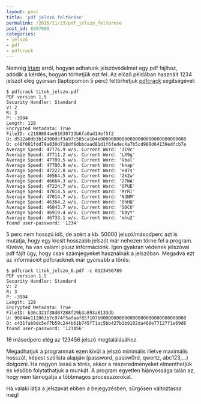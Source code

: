 ```yaml
---
layout: post
title: 'pdf jelszó feltörése'
permalink: /2015/11/23/pdf_jelszo_feltorese
post_id: 8097800
categories: 
- jelszó
- pdf
- pdfcrack
---
```


Nemrég 
[írtam](/2015/11/20/pdf_jelszovedelem) arról, hogyan adhatunk jelszóvédelmet egy pdf fájlhoz, adódik a kérdés, hogyan törhetjük ezt fel. Az előző példában használt 1234 jelszót elég gyorsan (laptopomon 5 perc) feltörhetjuk 
[pdfcrack](http://pdfcrack.sourceforge.net/) segítségével:

```
$ pdfcrack titok_jelszo.pdf
PDF version 1.5
Security Handler: Standard
V: 2
R: 3
P: -3904
Length: 128
Encrypted Metadata: True
FileID: c2188884ae81630733b6fa0ad14ef5f2
U: d512a0db3b14300dcf3a97c585ca164e00000000000000000000000000000000
O: c48f001fdd79a030d718df6dbbdaad81d1f6fedec4a7b5cd980d64139edfcb7e
Average Speed: 47776.9 w/s. Current Word: '3I9c'
Average Speed: 47711.2 w/s. Current Word: 'LX9g'
Average Speed: 47709.5 w/s. Current Word: 'Vbal'
Average Speed: 47700.9 w/s. Current Word: 'knap'
Average Speed: 47222.0 w/s. Current Word: 'e47s'
Average Speed: 46564.5 w/s. Current Word: '2k2w'
Average Speed: 46664.3 w/s. Current Word: '27WA'
Average Speed: 47224.7 w/s. Current Word: 'OPUE'
Average Speed: 47014.5 w/s. Current Word: 'MrRI'
Average Speed: 47014.7 w/s. Current Word: 'N3NM'
Average Speed: 46364.2 w/s. Current Word: '0hHQ'
Average Speed: 46843.7 w/s. Current Word: 'S0CU'
Average Speed: 46919.4 w/s. Current Word: 'b8yY'
Average Speed: 46733.1 w/s. Current Word: 'mhu2'
found user-password: '1234'
```

5 perc nem hosszú idő, de azért a kb. 50000 jelszó/másodperc azt is mutatja, hogy egy kicsit hosszabb jelszót már nehezen törne fel a program. Kivéve, ha van valami plusz információnk. Igen gyakran védenek jelszóval pdf fájlt úgy, hogy csak számjegyeket használnak a jelszóban. Megadva ezt az információt pdfcracknek már gyorsabb a törés:

```
$ pdfcrack titok_jelszo_6.pdf -c 0123456789
PDF version 1.5
Security Handler: Standard
V: 2
R: 3
P: -3904
Length: 128
Encrypted Metadata: True
FileID: b36c321f38d07288f29b3a893a8133db
U: 90844e112863b7c974f5afaaf857107b00000000000000000000000000000000
O: c431fab9dc5ef7b59c244b61b745f71ac5bb427b1b9102da468e77127f1e69d6
found user-password: '123456'
```

16 másodperc elég az 123456 jelszó megtalálásához.

Megadhatjuk a programnak ezen kívül a jelszó minimális illetve maximális hosszát, képest szólista alapján (password, passw0rd, qwertz, abc123,...) dolgozni. Ha nagyon lassú a törés, akkor a részeredményeket elmenthetjük és később folytathatjuk a munkát. A program egyetlen hiányossága talán az, hogy nem támogatja a többmagos processzorokat.

Ha valaki látja a jelszavát ebben a bejegyzésben, sűrgősen változtassa meg!